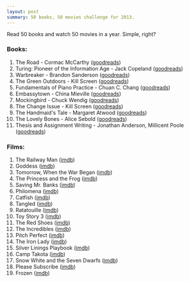```yaml
---
layout: post
summary: 50 books, 50 movies challenge for 2013.
---
```


Read 50 books and watch 50 movies in a year. Simple, right?

### Books: ###

1. The Road - Cormac McCarthy ([goodreads](https://www.goodreads.com/book/show/6746212-the-road))
2. Turing: Pioneer of the Information Age - Jack Copeland ([goodreads](https://www.goodreads.com/book/show/16193364-turing))
3. Warbreaker - Brandon Sanderson ([goodreads](https://www.goodreads.com/book/show/7969594-warbreaker))
4. The Green Outdoors - Kill Screen ([goodreads](https://www.goodreads.com/book/show/19016506-the-green-outdoors))
5. Fundamentals of Piano Practice - Chuan C. Chang ([goodreads](https://www.goodreads.com/book/show/5047972-fundamentals-of-piano-practice))
6. Embassytown - China Mieville ([goodreads](https://www.goodreads.com/book/show/11955654-embassytown))
7. Mockingbird - Chuck Wendig ([goodreads](https://www.goodreads.com/book/show/13108221-mockingbird))
8. The Change Issue - Kill Screen ([goodreads](https://www.goodreads.com/book/show/17879727-the-change-issue))
9. The Handmaid's Tale - Margaret Atwood ([goodreads](https://www.goodreads.com/book/show/8366074-the-handmaid-s-tale))
10. The Lovely Bones - Alice Sebold ([goodreads](https://www.goodreads.com/book/show/12232938-the-lovely-bones))
11. Thesis and Assignment Writing - Jonathan Anderson, Millicent Poole ([goodreads](https://www.goodreads.com/book/show/5698746-thesis-and-assignment-writing))

### Films: ###

1. The Railway Man ([imdb](http://www.imdb.com/title/tt2058107/))
2. Goddess ([imdb](http://www.imdb.com/title/tt1860238/))
3. Tomorrow, When the War Began ([imdb](http://www.imdb.com/title/tt1456941/))
4. The Princess and the Frog ([imdb](http://www.imdb.com/title/tt0780521/))
5. Saving Mr. Banks ([imdb](http://www.imdb.com/title/tt2140373/))
6. Philomena ([imdb](http://www.imdb.com/title/tt2431286/))
7. Catfish ([imdb](http://www.imdb.com/title/tt1584016/))
8. Tangled ([imdb](http://www.imdb.com/title/tt0398286/))
9. Ratatouille ([imdb](http://www.imdb.com/title/tt0382932/))
10. Toy Story 3 ([imdb](http://www.imdb.com/title/tt0435761/))
11. The Red Shoes ([imdb](http://www.imdb.com/title/tt0040725/))
12. The Incredibles ([imdb](http://www.imdb.com/title/tt0317705/))
13. Pitch Perfect ([imdb](http://www.imdb.com/title/tt1981677/))
14. The Iron Lady ([imdb](http://www.imdb.com/title/tt1007029/))
15. Silver Linings Playbook ([imdb](http://www.imdb.com/title/tt1045658/))
16. Camp Takota ([imdb](http://www.imdb.com/title/tt3097084))
17. Snow White and the Seven Dwarfs ([imdb](http://www.imdb.com/title/tt0029583/))
18. Please Subscribe ([imdb](http://www.imdb.com/title/tt2368182/))
19. Frozen ([imdb](http://www.imdb.com/title/tt2294629/))
